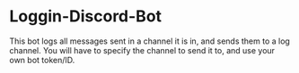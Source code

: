 # Loggin-Discord-Bot
This bot logs all messages sent in a channel it is in, and sends them to a log channel. You will have to specify the channel to send it to, and use your own bot token/ID.
